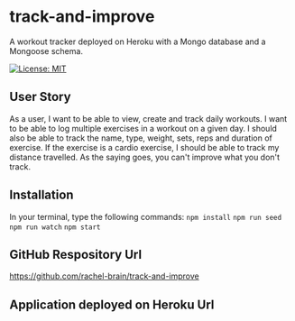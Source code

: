 # track-and-improve
A workout tracker deployed on Heroku with a Mongo database and a Mongoose schema.

[![License: MIT](https://img.shields.io/badge/License-MIT-yellow.svg)](https://opensource.org/licenses/MIT)


## User Story

As a user, I want to be able to view, create and track daily workouts. I want to be able to log multiple exercises in a workout on a given day. I should also be able to track the name, type, weight, sets, reps and duration of exercise. If the exercise is a cardio exercise, I should be able to track my distance travelled. As the saying goes, you can't improve what you don't track.

## Installation
In your terminal, type the following commands:
`npm install`
`npm run seed`
`npm run watch`
`npm start`










## GitHub Respository Url
https://github.com/rachel-brain/track-and-improve

## Application deployed on Heroku Url